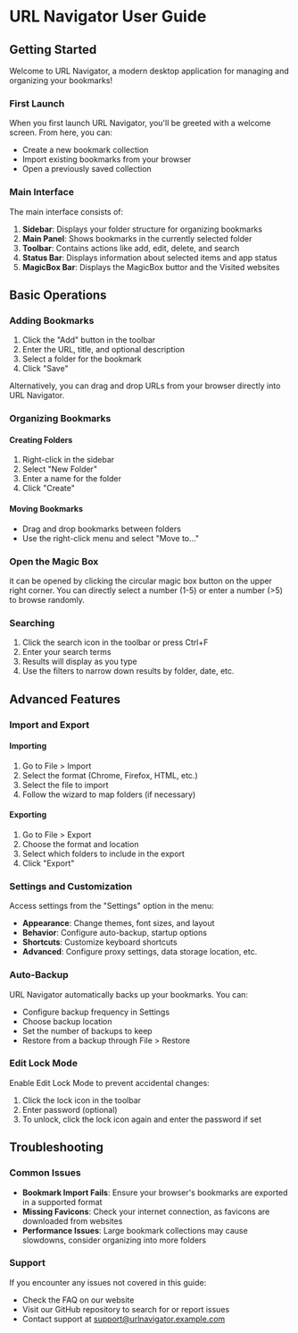 # URL Navigator User Guide

## Getting Started

Welcome to URL Navigator, a modern desktop application for managing and organizing your bookmarks!

### First Launch

When you first launch URL Navigator, you'll be greeted with a welcome screen. From here, you can:

- Create a new bookmark collection
- Import existing bookmarks from your browser
- Open a previously saved collection

### Main Interface

The main interface consists of:

1. **Sidebar**: Displays your folder structure for organizing bookmarks
2. **Main Panel**: Shows bookmarks in the currently selected folder
3. **Toolbar**: Contains actions like add, edit, delete, and search
4. **Status Bar**: Displays information about selected items and app status
5. **MagicBox Bar**: Displays the MagicBox buttor and the Visited websites

## Basic Operations

### Adding Bookmarks

1. Click the "Add" button in the toolbar
2. Enter the URL, title, and optional description
3. Select a folder for the bookmark
4. Click "Save"

Alternatively, you can drag and drop URLs from your browser directly into URL Navigator.

### Organizing Bookmarks

#### Creating Folders
1. Right-click in the sidebar
2. Select "New Folder"
3. Enter a name for the folder
4. Click "Create"

#### Moving Bookmarks
- Drag and drop bookmarks between folders
- Use the right-click menu and select "Move to..."

### Open the Magic Box
it can be opened by clicking the circular magic box button on the upper right corner. You can directly select a number (1-5) or enter a number (>5) to browse randomly.

### Searching

1. Click the search icon in the toolbar or press Ctrl+F
2. Enter your search terms
3. Results will display as you type
4. Use the filters to narrow down results by folder, date, etc.

## Advanced Features

### Import and Export

#### Importing
1. Go to File > Import
2. Select the format (Chrome, Firefox, HTML, etc.)
3. Select the file to import
4. Follow the wizard to map folders (if necessary)

#### Exporting
1. Go to File > Export
2. Choose the format and location
3. Select which folders to include in the export
4. Click "Export"

### Settings and Customization

Access settings from the "Settings" option in the menu:

- **Appearance**: Change themes, font sizes, and layout
- **Behavior**: Configure auto-backup, startup options
- **Shortcuts**: Customize keyboard shortcuts
- **Advanced**: Configure proxy settings, data storage location, etc.

### Auto-Backup

URL Navigator automatically backs up your bookmarks. You can:
- Configure backup frequency in Settings
- Choose backup location
- Set the number of backups to keep
- Restore from a backup through File > Restore

### Edit Lock Mode

Enable Edit Lock Mode to prevent accidental changes:
1. Click the lock icon in the toolbar
2. Enter password (optional)
3. To unlock, click the lock icon again and enter the password if set

## Troubleshooting

### Common Issues

- **Bookmark Import Fails**: Ensure your browser's bookmarks are exported in a supported format
- **Missing Favicons**: Check your internet connection, as favicons are downloaded from websites
- **Performance Issues**: Large bookmark collections may cause slowdowns, consider organizing into more folders

### Support

If you encounter any issues not covered in this guide:
- Check the FAQ on our website
- Visit our GitHub repository to search for or report issues
- Contact support at support@urlnavigator.example.com 
